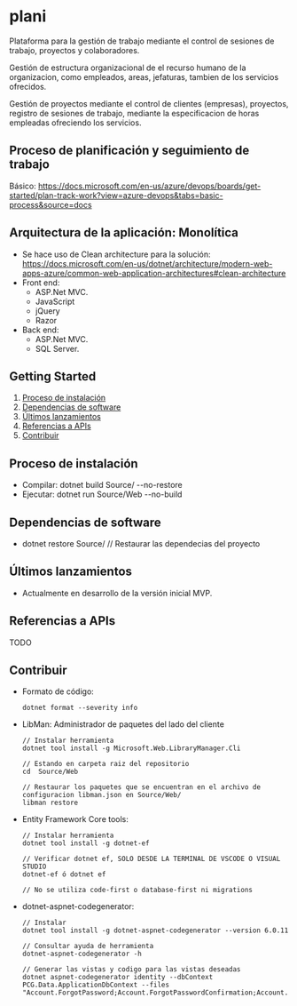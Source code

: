 # plani
Plataforma para la gestión de trabajo mediante el control de sesiones de trabajo, proyectos y colaboradores.

Gestión de estructura organizacional de el recurso humano de la organizacion, como empleados, areas, jefaturas, tambien de los servicios ofrecidos.

Gestión de proyectos mediante el control de clientes (empresas), proyectos, registro de sesiones de trabajo, mediante la especificacion de horas empleadas ofreciendo los servicios.

## Proceso de planificación y seguimiento de trabajo
Básico: https://docs.microsoft.com/en-us/azure/devops/boards/get-started/plan-track-work?view=azure-devops&tabs=basic-process&source=docs

## Arquitectura de la aplicación: Monolítica
- Se hace uso de Clean architecture para la solución: https://docs.microsoft.com/en-us/dotnet/architecture/modern-web-apps-azure/common-web-application-architectures#clean-architecture
- Front end:
  - ASP.Net MVC.
  - JavaScript
  - jQuery
  - Razor
- Back end:
  - ASP.Net MVC.
  - SQL Server.

## Getting Started
1.	[Proceso de instalación](#proceso-instalacion)
2.	[Dependencias de software](#dependencias-software)
3.	[Últimos lanzamientos](#ultimos-lanzamientos)
4.	[Referencias a APIs](#referencias-api)
5.	[Contribuir](#contribuir)

<h2 id="proceso-instalacion">Proceso de instalación</h3>

- Compilar: dotnet build Source/ --no-restore
- Ejecutar: dotnet run Source/Web --no-build

<h2 id="dependencias-software">Dependencias de software</h2>

- dotnet restore Source/ // Restaurar las dependecias del proyecto

<h2 id="ultimos-lanzamientos">Últimos lanzamientos</h2>

- Actualmente en desarrollo de la versión inicial MVP.

<h2 id="referencias-api">Referencias a APIs</h2>
TODO

<h2 id="contribuir">Contribuir</h2>

- Formato de código:
  ```
  dotnet format --severity info
  ```
- LibMan: Administrador de paquetes del lado del cliente
  ```
  // Instalar herramienta
  dotnet tool install -g Microsoft.Web.LibraryManager.Cli

  // Estando en carpeta raiz del repositorio
  cd  Source/Web

  // Restaurar los paquetes que se encuentran en el archivo de configuracion libman.json en Source/Web/
  libman restore
  ```
- Entity Framework Core tools:
  ```
  // Instalar herramienta
  dotnet tool install -g dotnet-ef

  // Verificar dotnet ef, SOLO DESDE LA TERMINAL DE VSCODE O VISUAL STUDIO
  dotnet-ef ó dotnet ef

  // No se utiliza code-first o database-first ni migrations
- dotnet-aspnet-codegenerator:
  ```
  // Instalar
  dotnet tool install -g dotnet-aspnet-codegenerator --version 6.0.11

  // Consultar ayuda de herramienta
  dotnet-aspnet-codegenerator -h

  // Generar las vistas y codigo para las vistas deseadas
  dotnet aspnet-codegenerator identity --dbContext PCG.Data.ApplicationDbContext --files "Account.ForgotPassword;Account.ForgotPasswordConfirmation;Account.Login;Account.Logout;Account.ResetPassword;Account.ResetPasswordConfirmation"
  ```

